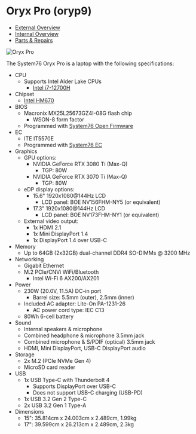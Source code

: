 # Oryx Pro (oryp9)

- [External Overview](./external-overview.md)
- [Internal Overview](./internal-overview.md)
- [Parts & Repairs](./repairs.md)

![Oryx Pro](./img/oryp9.webp)

The System76 Oryx Pro is a laptop with the following specifications:

- CPU
    - Supports Intel Alder Lake CPUs
        - [Intel i7-12700H](https://ark.intel.com/content/www/us/en/ark/products/132228/intel-core-i712700h-processor-24m-cache-up-to-4-70-ghz.html)
- Chipset
    - [Intel HM670](https://ark.intel.com/content/www/us/en/ark/products/187451/intel-hm670-chipset.html)
- BIOS
    - Macronix MX25L25673GZ4I-08G flash chip
        - WSON-8 form factor
    - Programmed with [System76 Open Firmware](https://github.com/system76/firmware-open)
- EC
    - ITE IT5570E
    - Programmed with [System76 EC](https://github.com/system76/ec)
- Graphics
    - GPU options:
        - NVIDIA GeForce RTX 3080 Ti (Max-Q)
            - TGP: 80W
        - NVIDIA GeForce RTX 3070 Ti (Max-Q)
            - TGP: 80W
    - eDP display options:
        - 15.6" 1920x1080@144Hz LCD
            - LCD panel: BOE NV156FHM-NY5 (or equivalent)
        - 17.3" 1920x1080@144Hz LCD
            - LCD panel: BOE NV173FHM-NY1 (or equivalent)
    - External video output:
        - 1x HDMI 2.1
        - 1x Mini DisplayPort 1.4
        - 1x DisplayPort 1.4 over USB-C
- Memory
    - Up to 64GB (2x32GB) dual-channel DDR4 SO-DIMMs @ 3200 MHz
- Networking
    - Gigabit Ethernet
    - M.2 PCIe/CNVi WiFi/Bluetooth
        - Intel Wi-Fi 6 AX200/AX201
- Power
    - 230W (20.0V, 11.5A) DC-in port
        - Barrel size: 5.5mm (outer), 2.5mm (inner)
    - Included AC adapter: Lite-On PA-1231-26
        - AC power cord type: IEC C13
    - 80Wh 6-cell battery
- Sound
    - Internal speakers & microphone
    - Combined headphone & microphone 3.5mm jack
    - Combined microphone & S/PDIF (optical) 3.5mm jack
    - HDMI, Mini DisplayPort, USB-C DisplayPort audio
- Storage
    - 2x M.2 (PCIe NVMe Gen 4)
    - MicroSD card reader
- USB
    - 1x USB Type-C with Thunderbolt 4
        - Supports DisplayPort over USB-C
        - Does not support USB-C charging (USB-PD)
    - 1x USB 3.2 Gen 2 Type-C
    - 2x USB 3.2 Gen 1 Type-A
- Dimensions
    - 15": 35.814cm x 24.003cm x 2.489cm, 1.99kg
    - 17": 39.599cm x 26.213cm x 2.489cm, 2.3kg
